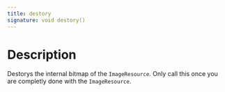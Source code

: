 ```yaml
---
title: destory
signature: void destory()
---
```


[//]: # (TODO: allow drawables to be unregistered from the engine so that this call makes sense.)

# Description
Destorys the internal bitmap of the `ImageResource`. Only call this once you are completly done with the `ImageResource`.
